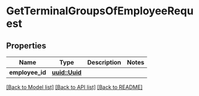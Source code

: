 # GetTerminalGroupsOfEmployeeRequest

## Properties

Name | Type | Description | Notes
------------ | ------------- | ------------- | -------------
**employee_id** | [**uuid::Uuid**](uuid::Uuid.md) |  | 

[[Back to Model list]](../README.md#documentation-for-models) [[Back to API list]](../README.md#documentation-for-api-endpoints) [[Back to README]](../README.md)


